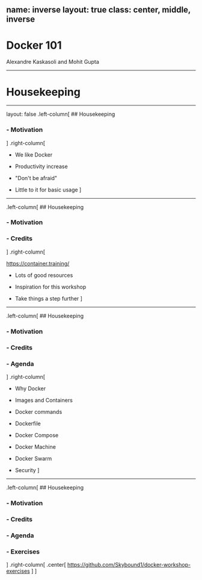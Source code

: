 name: inverse
layout: true
class: center, middle, inverse
---

# Docker 101
Alexandre Kaskasoli and Mohit Gupta

---

# Housekeeping
---

layout: false
.left-column[
    ## Housekeeping
### - Motivation
]
.right-column[
* We like Docker

* Productivity increase

* "Don't be afraid"

* Little to it for basic usage
]

---

.left-column[
    ## Housekeeping
### - Motivation
### - Credits
]
.right-column[

https://container.training/

* Lots of good resources

* Inspiration for this workshop

* Take things a step further
]

---

.left-column[
    ## Housekeeping
### - Motivation
### - Credits
### - Agenda
]
.right-column[

* Why Docker

* Images and Containers

* Docker commands

* Dockerfile

* Docker Compose

* Docker Machine

* Docker Swarm

* Security
]

---

.left-column[
    ## Housekeeping
### - Motivation
### - Credits
### - Agenda
### - Exercises
]
.right-column[
.center[
https://github.com/Skybound1/docker-workshop-exercises
]
]

